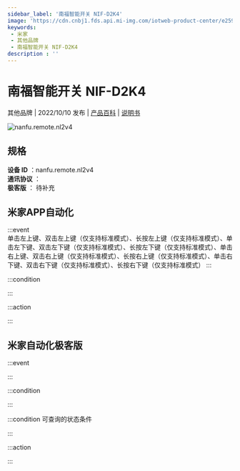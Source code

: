 ```yaml
---
sidebar_label: '南福智能开关 NIF-D2K4'
image: 'https://cdn.cnbj1.fds.api.mi-img.com/iotweb-product-center/e259d84dc0be32253a3562d89e9adefb_1660291779231.png?GalaxyAccessKeyId=AKVGLQWBOVIRQ3XLEW&Expires=9223372036854775807&Signature=5vu1EDrzzjoPcZh5X6Bv+S5rulg='
keywords: 
 - 米家
 - 其他品牌
 - 南福智能开关 NIF-D2K4
description : ''
---
```

# 南福智能开关 NIF-D2K4

其他品牌 | 2022/10/10 发布 | [产品百科](https://home.mi.com/webapp/content/baike/product/index.html?model=nanfu.remote.nl2v4/) | [说明书](https://home.mi.com/views/introduction.html?model=nanfu.remote.nl2v4&region=cn)

![nanfu.remote.nl2v4](https://cdn.cnbj1.fds.api.mi-img.com/iotweb-product-center/e259d84dc0be32253a3562d89e9adefb_1660291779231.png?GalaxyAccessKeyId=AKVGLQWBOVIRQ3XLEW&Expires=9223372036854775807&Signature=5vu1EDrzzjoPcZh5X6Bv+S5rulg=)

## 规格  
> 
**设备 ID** ：nanfu.remote.nl2v4  
**通讯协议** ：  
**极客版**  ： 待补充 


## 米家APP自动化  

:::event  
单击左上键、双击左上键（仅支持标准模式）、长按左上键（仅支持标准模式）、单击左下键、双击左下键（仅支持标准模式）、长按左下键（仅支持标准模式）、单击右上键、双击右上键（仅支持标准模式）、长按右上键（仅支持标准模式）、单击右下键、双击右下键（仅支持标准模式）、长按右下键（仅支持标准模式）
:::

:::condition  

:::

:::action   

:::

## 米家自动化极客版  

:::event  

:::

:::condition  

:::

:::condition 可查询的状态条件  

:::

:::action  

:::

        
